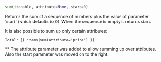 
```python
sum(iterable, attribute=None, start=0)
```
Returns the sum of a sequence of numbers plus the value of parameter ‘start’ (which defaults to 0). When the sequence is empty it returns start.

It is also possible to sum up only certain attributes:

```
Total: {{ items|sum(attribute='price') }}

```
** The attribute parameter was added to allow summing up over attributes. Also the start parameter was moved on to the right.
